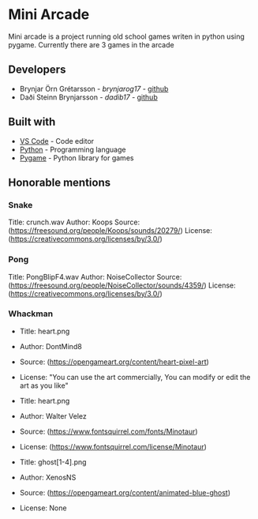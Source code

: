 # Mini Arcade

Mini arcade is a project running old school games writen in python using pygame.
Currently there are 3 games in the arcade

## Developers
* Brynjar Örn Grétarsson - *brynjarog17* - [github](https://github.com/brynjarorng)
* Daði Steinn Brynjarsson - *dadib17* - [github](https://github.com/dadisteinn)

## Built with
* [VS Code](https://code.visualstudio.com/Download) - Code editor
* [Python](https://www.python.org/downloads/) - Programming language
* [Pygame](https://www.pygame.org/wiki/GettingStarted) - Python library for games

## Honorable mentions

### Snake
Title: crunch.wav
Author: Koops
Source: (https://freesound.org/people/Koops/sounds/20279/)
License: (https://creativecommons.org/licenses/by/3.0/)

### Pong
Title: PongBlipF4.wav
Author: NoiseCollector
Source: (https://freesound.org/people/NoiseCollector/sounds/4359/)
License: (https://creativecommons.org/licenses/by/3.0/)

### Whackman
* Title: heart.png
* Author: DontMind8
* Source: (https://opengameart.org/content/heart-pixel-art)
* License: "You can use the art commercially, You can modify or edit the art as you like"

* Title: heart.png
* Author: Walter Velez
* Source: (https://www.fontsquirrel.com/fonts/Minotaur)
* License: (https://www.fontsquirrel.com/license/Minotaur)

* Title: ghost[1-4].png
* Author: XenosNS
* Source: (https://opengameart.org/content/animated-blue-ghost)
* License: None